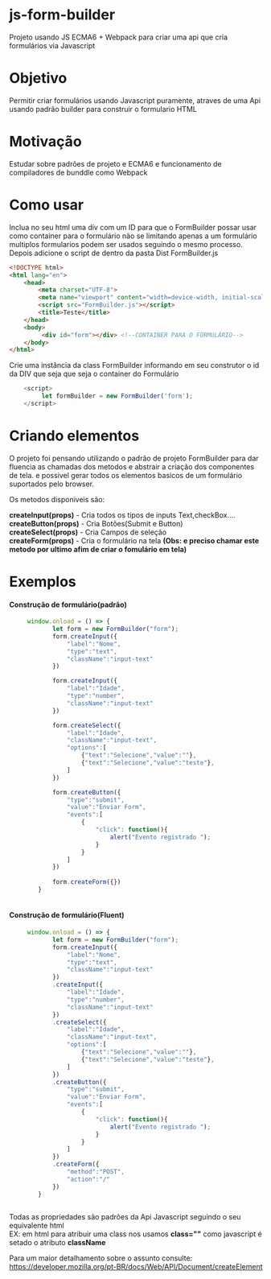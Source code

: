 # js-form-builder
Projeto usando JS ECMA6 + Webpack para criar uma api que cria formulários via Javascript

# Objetivo
Permitir criar formulários usando Javascript puramente, atraves de uma Api usando padrão builder para construir o formulario HTML

# Motivação
Estudar sobre padrões de projeto e ECMA6 e funcionamento de compiladores de bunddle como Webpack


# Como usar 

Inclua no seu html uma div com um ID para que o FormBuilder possar usar como container para o formulário não se limitando apenas a um formulário multiplos formularios podem ser usados seguindo o mesmo processo.
Depois adicione o script de dentro da pasta Dist FormBuilder.js
```html 
<!DOCTYPE html>
<html lang="en">
    <head>
        <meta charset="UTF-8">
        <meta name="viewport" content="width=device-width, initial-scale=1.0">
        <script src="FormBuilder.js"></script>
        <title>Teste</title>
    </head>
    <body>
         <div id="form"></div> <!--CONTAINER PARA O FORMULÁRIO-->
    </body>
</html>
```

Crie uma instância da class FormBuilder informando em seu construtor o id da DIV que seja que seja o container do Formulário
```javascript
    <script>
         let formBuilder = new FormBuilder('form');
    </script>
```
# Criando elementos

O projeto foi pensando utilizando o padrão de projeto FormBuilder para dar fluencia as chamadas dos metodos e abstrair a criação dos componentes de tela.
e possivel gerar todos os elementos basicos de um formulário suportados pelo browser.

Os metodos disponiveis são:

**createInput(props)**  - Cria todos os tipos de inputs Text,checkBox....<br>
**createButton(props)** - Cria Botões(Submit e Button)<br>
**createSelect(props)** - Cria Campos de seleção<br>
**createForm(props)**   - Cria o formulário na tela **(Obs: e preciso chamar este metodo por ultimo afim de criar o fomulário em tela)**<br>

# Exemplos

#### Construção de formulário(padrão)

```javascript
     window.onload = () => {
            let form = new FormBuilder("form");
            form.createInput({
                "label":"Nome",
                "type":"text",
                "className":"input-text"
            })

            form.createInput({
                "label":"Idade",
                "type":"number",
                "className":"input-text"
            })

            form.createSelect({
                "label":"Idade",
                "className":"input-text",
                "options":[
                    {"text":"Selecione","value":""},
                    {"text":"Selecione","value":"teste"},
                ]
            })

            form.createButton({
                "type":"submit",
                "value":"Enviar Form",
                "events":[
                    {
                        "click": function(){
                            alert("Evento registrado ");
                        }
                    }
                ]
            })
            
            form.createForm({})
        }
  
```

#### Construção de formulário(Fluent)

```javascript
     window.onload = () => {
            let form = new FormBuilder("form");
            form.createInput({
                "label":"Nome",
                "type":"text",
                "className":"input-text"
            })
            .createInput({
                "label":"Idade",
                "type":"number",
                "className":"input-text"
            })
            .createSelect({
                "label":"Idade",
                "className":"input-text",
                "options":[
                    {"text":"Selecione","value":""},
                    {"text":"Selecione","value":"teste"},
                ]
            })
            .createButton({
                "type":"submit",
                "value":"Enviar Form",
                "events":[
                    {
                        "click": function(){
                            alert("Evento registrado ");
                        }
                    }
                ]
            })
            .createForm({
                "method":"POST",
                "action":"/"
            })
        }
  
```
Todas as propriedades são padrões da Api Javascript seguindo o seu equivalente html <br>
EX: em html para atribuir uma class nos usamos **class=""** como javascript é setado o atributo **className**<br>

Para um maior detalhamento sobre o assunto consulte:
https://developer.mozilla.org/pt-BR/docs/Web/API/Document/createElement



